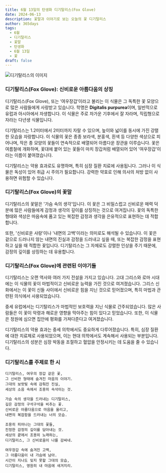```yaml
---
title: 6월 13일의 탄생화 디기탈리스(Fox Glove)
date: 2024-06-13
description: 꽃말과 이야기로 보는 오늘의 꽃 디기탈리스
author: 365days
tags:
  - 6월
  - 디기탈리스
  - 꽃말
  - 탄생화
  - 6월 13일
  - 꽃
draft: false
---
```


![디기탈리스의 이미지](https://cdn.pixabay.com/photo/2022/07/29/02/38/flowers-7350909_960_720.jpg#center)


### 디기탈리스(Fox Glove): 신비로운 아름다움의 상징

디기탈리스(Fox Glove), 또는 ‘여우장갑’이라고 불리는 이 식물은 그 독특한 꽃 모양으로 많은 사람들에게 사랑받고 있습니다. 학명은 **Digitalis purpurea**이며, 일반적으로 유럽과 아시아에서 자생합니다. 이 식물은 주로 차가운 기후에서 잘 자라며, 직립형으로 자라는 다년생 식물입니다.

디기탈리스는 1.2미터에서 2미터까지 자랄 수 있으며, 높이와 넓이를 동시에 가진 강렬한 모습을 자랑합니다. 이 식물의 꽃은 종종 보라색, 분홍색, 흰색 등 다양한 색상으로 피어나며, 작은 종 모양의 꽃들이 연속적으로 배열되어 아름다운 장관을 이루습니다. 꽃은 여름철에 개화하며, 꽃대에 붙어 있는 꽃들이 마치 장갑처럼 배열되어 있어 '여우장갑'이라는 이름이 붙여졌습니다.

디기탈리스는 약용 효과로도 유명하며, 특히 심장 질환 치료에 사용됩니다. 그러나 이 식물은 독성이 있어 취급 시 주의가 필요합니다. 강력한 약효로 인해 의사의 처방 없이 사용하면 위험할 수 있습니다.

### 디기탈리스(Fox Glove)의 꽃말

디기탈리스의 꽃말은 '가슴 속의 생각'입니다. 이 꽃은 그 비밀스럽고 신비로운 매력 덕분에 많은 사람들에게 감정과 생각의 깊이를 상징하는 것으로 여겨집니다. 꽃의 독특한 형태와 색상은 마음속에 품고 있는 복잡한 감정과 생각을 은유적으로 표현하는 데 적합합니다.

또한, '신비로운 사랑'이나 '내면의 고백'이라는 의미로도 해석될 수 있습니다. 이 꽃은 겉으로 드러나지 않는 내면의 진실과 감정을 드러내고 싶을 때, 또는 복잡한 감정을 표현하고 싶을 때 적합한 꽃입니다. 디기탈리스는 그 자체로도 강렬한 인상을 주기 때문에, 감정의 깊이를 상징하는 데 유용합니다.

### 디기탈리스(Fox Glove)에 관련된 이야기들

디기탈리스는 오랜 역사와 여러 가지 전설을 가지고 있습니다. 고대 그리스와 로마 시대에는 이 식물의 꽃이 마법적이고 신비로운 능력을 가진 것으로 여겨졌습니다. 그리스 신화에서는 이 꽃이 신들 사이에서 신비로운 힘을 지닌 것으로 믿어졌으며, 특히 마법과 관련된 의식에서 사용되었습니다.

중세 유럽에서는 디기탈리스가 마법적인 보호력을 지닌 식물로 간주되었습니다. 많은 사람들은 이 꽃이 악령과 해로운 영향을 막아주는 힘이 있다고 믿었습니다. 또한, 이 식물은 정원에 심으면 집안에 평화를 가져다준다고 여겨졌습니다.

디기탈리스의 약용 효과는 중세 의학에서도 중요하게 다루어졌습니다. 특히, 심장 질환에 대한 치료제로 사용되었으며, 이는 현대 의학에서도 계속해서 사용되는 부분입니다. 디기탈리스의 성분은 심장 박동을 조절하고 혈압을 안정시키는 데 도움을 줄 수 있습니다.

### 디기탈리스를 주제로 한 시

```
디기탈리스, 여우의 장갑 같은 꽃,  
그 신비한 형태에 숨겨진 마음의 이야기.  
그대의 보랏빛 속에 감춰진 진실,  
세상의 소음 속에서 조용히 속삭이는 것.

가슴 속의 생각을 드러내는 디기탈리스,  
깊은 감정의 구석구석을 비추는 꽃.  
신비로운 아름다움으로 마음을 울리고,  
내면의 복잡함을 드러내는 너의 모습.

조용히 피어나는 그대의 꽃들,  
진정한 감정의 깊이를 담아내는 것.  
세상의 끝에서 조용히 노래하는,  
디기탈리스, 그 신비로움이 나를 감싸네.

여우장갑 속에 숨겨진 고백,  
그 아름다움이 내 가슴에 남아.  
시간이 지나도 잊지 못할 그대의 모습,  
디기탈리스, 영원히 내 마음에 새겨지리.
```
